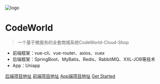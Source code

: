 ![logo](https://docsify.js.org/_media/icon.svg)

# CodeWorld

> 一个基于微服务的全套商城系统CodeWorld-Cloud-Shop

* 前端框架：vue-cli、vue-router、axios、vuex
* 后端框架：SpringBoot、MyBatis、Redis、RabbitMQ、XXL-JOB等技术
* App：Uniapp

[后端项目地址](https://github.com/javaenigneer/codeworld-cloud-shop-api)
[前端项目地址](https://github.com/javaenigneer/code-shop-system)
[App端项目地址](https://github.com/javaenigneer/code-shop-app)
[Get Started](#quick-start)
